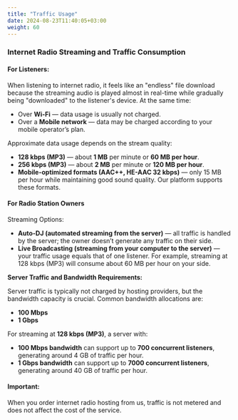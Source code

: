 ```yaml
---
title: "Traffic Usage"
date: 2024-08-23T11:40:05+03:00
weight: 60
---
```


### Internet Radio Streaming and Traffic Consumption

#### For Listeners:
When listening to internet radio, it feels like an "endless" file download because the streaming audio is played almost in real-time while gradually being "downloaded" to the listener's device. At the same time:
- Over **Wi-Fi** — data usage is usually not charged.
- Over a **Mobile network** — data may be charged according to your mobile operator’s plan.

Approximate data usage depends on the stream quality:

- **128 kbps (MP3)** — about **1 MB** per minute or **60 MB per hour**.
- **256 kbps (MP3)** — about **2 MB** per minute or **120 MB per hour**.
- **Mobile-optimized formats (AAC++, HE-AAC 32 kbps)** — only 15 MB per hour while maintaining good sound quality. Our platform supports these formats.

#### For Radio Station Owners

Streaming Options:

- **Auto-DJ (automated streaming from the server)** — all traffic is handled by the server; the owner doesn’t generate any traffic on their side.
- **Live Broadcasting (streaming from your computer to the server)** — your traffic usage equals that of one listener. For example, streaming at 128 kbps (MP3) will consume about 60 MB per hour on your side.

**Server Traffic and Bandwidth Requirements:**

Server traffic is typically not charged by hosting providers, but the bandwidth capacity is crucial. Common bandwidth allocations are:

- **100 Mbps**
- **1 Gbps**

For streaming at **128 kbps (MP3)**, a server with:

- **100 Mbps bandwidth** can support up to **700 concurrent listeners**, generating around 4 GB of traffic per hour.
- **1 Gbps bandwidth** can support up to **7000 concurrent listeners**, generating around 40 GB of traffic per hour.

#### Important:
When you order internet radio hosting from us, traffic is not metered and does not affect the cost of the service.



